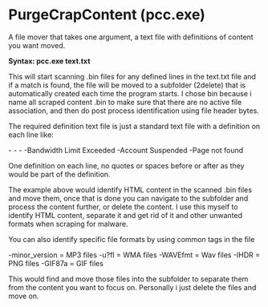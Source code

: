 # PurgeCrapContent (pcc.exe)
A file mover that takes one argument, a text file with definitions of content you want moved.

**Syntax: pcc.exe text.txt**
  
  This will start scanning .bin files for any defined lines in the text.txt
  file and if a match is found, the file will be moved to a subfolder (2delete)
  that is automatically created each time the program starts. I chose bin because
  i name all scraped content .bin to make sure that there are no active file
  association, and then do post process identification using file header bytes.
  
The required definition text file is just a standard text file with a definition on each line like:

  -<html>
  -<span>
  -<body>
  -Bandwidth Limit Exceeded
  -Account Suspended
  -Page not found

One definition on each line, no quotes or spaces before or after as they would be part of the definition.

The example above would identify HTML content in the scanned .bin files and move them, once that is done
you can navigate to the subfolder and process the content further, or delete the content. I use this myself
to identify HTML content, separate it and get rid of it and other unwanted formats when scraping for malware.

You can also identify specific file formats by using common tags in the file

  -minor_version = MP3 files
  -u?fI          = WMA files
  -WAVEfmt       = Wav files
  -IHDR          = PNG files
  -GIF87a        = GIF files

This would find and move those files into the subfolder to separate them from the content you want to focus
on. Personally i just delete the files and move on.
